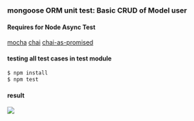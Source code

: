 ### mongoose ORM unit test: Basic CRUD of Model user


#### Requires for Node Async Test
[mocha](https://mochajs.org/)
[chai](https://www.chaijs.com/)
[chai-as-promised](https://www.chaijs.com/plugins/chai-as-promised/)


#### testing all test cases in test module
 ```bash
$ npm install
$ npm test
```


#### result
![](http://image.kickscar.me:8080/markdown/mongodb-practices/32001.png)
